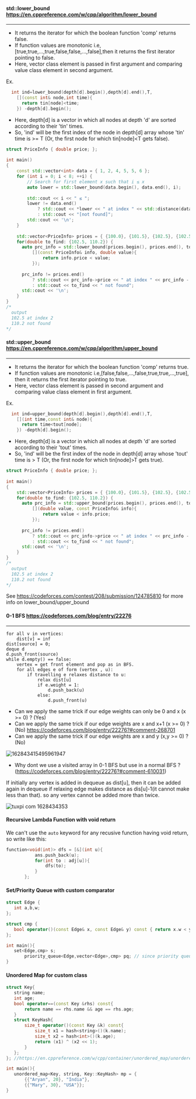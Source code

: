 #### std::lower_bound https://en.cppreference.com/w/cpp/algorithm/lower_bound
---
  - It returns the iterator for which the boolean function 'comp' returns false.
  - If function values are monotonic i.e,[true,true,...,true,false,false,...,false],then it returns the first iterator pointing to false.
  - Here, vector class element is passed in first argument and comparing value class element in second argument.

  Ex. 
```cpp
  int ind=lower_bound(depth[d].begin(),depth[d].end(),T,
    [](const int& node,int time){
      return tin[node]<time;
    }) -depth[d].begin();
```
  - Here, depth[d] is a vector in which all nodes at depth 'd' are sorted according to their 'tin' times.
  - So, 'ind' will be the first index of the node in depth[d] array whose 'tin' time is >= T (Or, the first node for which tin[node]<T gets false).

```cpp
struct PriceInfo { double price; };
 
int main()
{
    const std::vector<int> data = { 1, 2, 4, 5, 5, 6 };
    for (int i = 0; i < 8; ++i) {
        // Search for first element x such that i ≤ x
        auto lower = std::lower_bound(data.begin(), data.end(), i);
 
        std::cout << i << " ≤ ";
        lower != data.end()
            ? std::cout << *lower << " at index " << std::distance(data.begin(), lower)
            : std::cout << "[not found]";
        std::cout << '\n';
    }
 
    std::vector<PriceInfo> prices = { {100.0}, {101.5}, {102.5}, {102.5}, {107.3} };
    for(double to_find: {102.5, 110.2}) {
      auto prc_info = std::lower_bound(prices.begin(), prices.end(), to_find,
          [](const PriceInfo& info, double value){
              return info.price < value;
          });
 
      prc_info != prices.end()
          ? std::cout << prc_info->price << " at index " << prc_info - prices.begin()
          : std::cout << to_find << " not found";
      std::cout << '\n';
    }
}
/*
  output
  102.5 at index 2
  110.2 not found
*/
```

#### std::upper_bound https://en.cppreference.com/w/cpp/algorithm/upper_bound
---
  - It returns the iterator for which the boolean function 'comp' returns true.
  - If function values are monotonic i.e,[false,false,...,false,true,true,...,true], then it returns the first iterator pointing to true.
  - Here, vector class element is passed in second argument and comparing value class element in first argument.

  Ex.                                                                                                                       
  
```cpp                                                                                                                              
  int ind=upper_bound(depth[d].begin(),depth[d].end(),T,
    [](int time,const int& node){
      return time<tout[node];
    }) -depth[d].begin();
```
  - Here, depth[d] is a vector in which all nodes at depth 'd' are sorted according to their 'tout' times.
  - So, 'ind' will be the first index of the node in depth[d] array whose 'tout' time is > T (Or, the first node for which tin[node]>T gets true).
 
```cpp
struct PriceInfo { double price; };
 
int main()
{
    std::vector<PriceInfo> prices = { {100.0}, {101.5}, {102.5}, {102.5}, {107.3} };
    for(double to_find: {102.5, 110.2}) {
      auto prc_info = std::upper_bound(prices.begin(), prices.end(), to_find,
          [](double value, const PriceInfo& info){
              return value < info.price;
          });
 
      prc_info != prices.end()
          ? std::cout << prc_info->price << " at index " << prc_info - prices.begin()
          : std::cout << to_find << " not found";
      std::cout << '\n';
    }
}
/*
  output
  102.5 at index 2
  110.2 not found
*/
 ```

See https://codeforces.com/contest/208/submission/124785810 for more info on lower_bound/upper_bound

#### 0-1 BFS https://codeforces.com/blog/entry/22276
---
```
for all v in vertices:
	dist[v] = inf
dist[source] = 0;
deque d
d.push_front(source)
while d.empty() == false:
	vertex = get front element and pop as in BFS.
	for all edges e of form (vertex , u):
		if travelling e relaxes distance to u:
			relax dist[u]
			if e.weight = 1:
				d.push_back(u)
			else:
				d.push_front(u)
```

- Can we apply the same trick if our edge weights can only be 0 and x (x >= 0) ? (Yes)
- Can we apply the same trick if our edge weights are x and x+1 (x >= 0) ? (No) https://codeforces.com/blog/entry/22276?#comment-268701
- Can we apply the same trick if our edge weights are x and y (x,y >= 0) ? (No)

![162843415495961947](https://user-images.githubusercontent.com/55305876/128636279-17568633-af97-4c08-be72-f8db1ccb6722.png)


- Why dont we use a visited array in 0-1 BFS but use in a normal BFS ? (https://codeforces.com/blog/entry/22276?#comment-610031)

If initially any vertex is added in dequeue as dist[u], then it can be added again in dequeue if relaxing edge makes distance as dis[u]-1(it cannot make less than that). so any vertex cannot be added more than twice.

![tuxpi com 1628434353](https://user-images.githubusercontent.com/55305876/128636283-24272aa8-4969-4e4b-b007-9767462243a1.jpg)

#### Recursive Lambda Function with void return
 We can't use the `auto` keyword for any recusive function having void return, so write like this:
 ```cpp
 function<void(int)> dfs = [&](int u){
            ans.push_back(u);
            for(int to : adj[u]){
                dfs(to);
            }
        };
```

#### Set/Priority Queue with custom comparator
 
 ```cpp
 struct Edge {
 	int a,b,w;
 };

 struct cmp {
 	bool operator()(const Edge& x, const Edge& y) const { return x.w < y.w; }
 };
 
 int main(){
 	set<Edge,cmp> s;
		priority_queue<Edge,vector<Edge>,cmp> pq; // since priority queue stores element in reverse, you will get edge with max weight first
 }
```



#### Unordered Map for custom class
 
 ```cpp
struct Key{
	string name;
	int age;
	bool operator==(const Key &rhs) const{
		return name == rhs.name && age == rhs.age;
	}
	struct KeyHash{
		size_t operator()(const Key &k) const{
			size_t x1 = hash<string>()(k.name);
			size_t x2 = hash<int>()(k.age);
			return (x1) ^ (x2 << 1);
		}
	};
}; //https://en.cppreference.com/w/cpp/container/unordered_map/unordered_map

int main(){
	unordered_map<Key, string, Key::KeyHash> mp = {
		{{"Aryan", 20}, "India"},
		{{"Mary", 30}, "USA"}};
}
```

